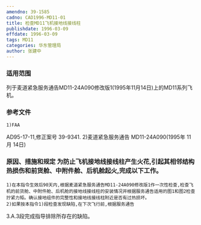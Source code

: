 ```yaml
---
amendno: 39-1585
cadno: CAD1996-MD11-01
title: 检查MD11飞机接地线接线柱
publishdate: 1996-03-09
effdate: 1996-03-09
tags: MD11
categories: 华东管理局
author: 张建中
---
```


### 适用范围 
列于麦道紧急服务通告MD11-24A090修改版1(1995年11月14日)上的MD11系列飞机。

<!--more-->
### 参考文件
    1)FAA 
AD95-17-11,修正案号 39-9341. 
    2)麦道紧急服务通告 MD11-24A090(1995年 11月 14日)

### 原因、措施和规定 为防止飞机接地线接线柱产生火花,引起其相邻结构热损伤和前货舱、中附件舱、后机舱起火,完成以下工作。 
    1)在本指令生效后90天内,根据麦道紧急服务通告MD11-24A090修改版1作一次性检查,检查飞机的前货舱、中附件舱、后机舱的接地线接线柱的安装情况并根据服务通告适用的图1和图2检查拧紧力矩。确认接地组件的完整性和接地线接线柱附近是否有过热损坏。 
    2)如果按本指令1)段检查发现缺陷,在下次飞行前,根据服务通告
3.A.3段完成指导排除所存在的缺陷。
